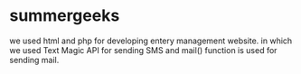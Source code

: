# summergeeks
we used html and php for developing entery management website. in which we used Text Magic API for sending SMS and mail() function is used for sending mail.
